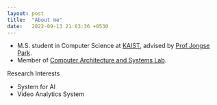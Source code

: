 ```yaml
---
layout: post
title:  "About me"
date:   2022-09-13 21:03:36 +0530
---
```

- M.S. student in Computer Science at [KAIST][cskaist], advised by [Prof.Jongse Park][jspark]. 
- Member of [Computer Architecture and Systems Lab][casys]. 

Research Interests
- System for AI
- Video Analytics System

[cskaist]: https://cs.kaist.ac.kr
[jspark]: https://jongse-park.github.io
[casys]: https://casys.kaist.ac.kr